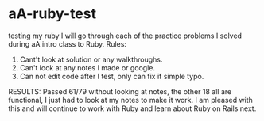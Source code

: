 # aA-ruby-test
 testing my ruby 
I will go through each of the practice problems I solved during aA intro class to Ruby. 
Rules: 
1. Cant't look at solution or any walkthroughs.
2. Can't look at any notes I made or google.
3. Can not edit code after I test, only can fix if simple typo.

RESULTS:
Passed 61/79 without looking at notes, the other 18 all are functional, I just had to look at my notes to make it work. I am pleased with this and will continue to work with Ruby and learn about Ruby on Rails next.
